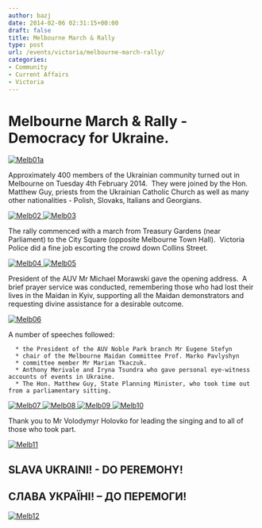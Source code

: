 ```yaml
---
author: bazj
date: 2014-02-06 02:31:15+00:00
draft: false
title: Melbourne March & Rally
type: post
url: /events/victoria/melbourne-march-rally/
categories:
- Community
- Current Affairs
- Victoria
---
```


# Melbourne March & Rally - Democracy for Ukraine.


[![Melb01a](http://www.ozeukes.com/wp-content/uploads/2014/02/Melb01a.jpg)
](http://www.ozeukes.com/wp-content/uploads/2014/02/Melb01a.jpg)

Approximately 400 members of the Ukrainian community turned out in Melbourne on Tuesday 4th February 2014.  They were joined by the Hon. Matthew Guy, priests from the Ukrainian Catholic Church as well as many other nationalities - Polish, Slovaks, Italians and Georgians. 

[![Melb02](http://www.ozeukes.com/wp-content/uploads/2014/02/Melb02.jpg)
](http://www.ozeukes.com/wp-content/uploads/2014/02/Melb02.jpg)[![Melb03](http://www.ozeukes.com/wp-content/uploads/2014/02/Melb03.jpg)
](http://www.ozeukes.com/wp-content/uploads/2014/02/Melb03.jpg)

The rally commenced with a march from Treasury Gardens (near Parliament) to the City Square (opposite Melbourne Town Hall).  Victoria Police did a fine job escorting the crowd down Collins Street.

[![Melb04](http://www.ozeukes.com/wp-content/uploads/2014/02/Melb04.jpg)
](http://www.ozeukes.com/wp-content/uploads/2014/02/Melb04.jpg)[![Melb05](http://www.ozeukes.com/wp-content/uploads/2014/02/Melb05.jpg)
](http://www.ozeukes.com/wp-content/uploads/2014/02/Melb05.jpg)

President of the AUV Mr Michael Morawski gave the opening address.  A brief prayer service was conducted, remembering those who had lost their lives in the Maidan in Kyiv, supporting all the Maidan demonstrators and requesting divine assistance for a desirable outcome.  

[![Melb06](http://www.ozeukes.com/wp-content/uploads/2014/02/Melb06.jpg)
](http://www.ozeukes.com/wp-content/uploads/2014/02/Melb06.jpg)

A number of speeches followed:



	  * the President of the AUV Noble Park branch Mr Eugene Stefyn
	  * chair of the Melbourne Maidan Committee Prof. Marko Pavlyshyn
	  * committee member Mr Marian Tkaczuk.
	  * Anthony Merivale and Iryna Tsundra who gave personal eye-witness accounts of events in Ukraine.
	  * The Hon. Matthew Guy, State Planning Minister, who took time out from a parliamentary sitting.

[![Melb07](http://www.ozeukes.com/wp-content/uploads/2014/02/Melb07.jpg)
](http://www.ozeukes.com/wp-content/uploads/2014/02/Melb07.jpg)[![Melb08](http://www.ozeukes.com/wp-content/uploads/2014/02/Melb08.jpg)
](http://www.ozeukes.com/wp-content/uploads/2014/02/Melb08.jpg)[![Melb09](http://www.ozeukes.com/wp-content/uploads/2014/02/Melb09.jpg)
](http://www.ozeukes.com/wp-content/uploads/2014/02/Melb09.jpg)[![Melb10](http://www.ozeukes.com/wp-content/uploads/2014/02/Melb10.jpg)
](http://www.ozeukes.com/wp-content/uploads/2014/02/Melb10.jpg)

Thank you to Mr Volodymyr Holovko for leading the singing and to all of those who took part.

[![Melb11](http://www.ozeukes.com/wp-content/uploads/2014/02/Melb11.jpg)
](http://www.ozeukes.com/wp-content/uploads/2014/02/Melb11.jpg)


## **SLAVA UKRAINI! - DO PEREMOHY!**




## **СЛАВА УКРАЇНІ! – ДО ПЕРЕМОГИ!**


[![Melb12](http://www.ozeukes.com/wp-content/uploads/2014/02/Melb12.jpg)
](http://www.ozeukes.com/wp-content/uploads/2014/02/Melb12.jpg)

